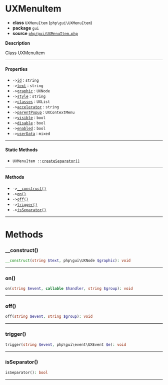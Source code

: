 # UXMenuItem

- **class** `UXMenuItem` (`php\gui\UXMenuItem`)
- **package** `gui`
- **source** [`php/gui/UXMenuItem.php`](./src/main/resources/JPHP-INF/sdk/php/gui/UXMenuItem.php)

**Description**

Class UXMenuItem

---

#### Properties

- `->`[`id`](#prop-id) : `string`
- `->`[`text`](#prop-text) : `string`
- `->`[`graphic`](#prop-graphic) : `UXNode`
- `->`[`style`](#prop-style) : `string`
- `->`[`classes`](#prop-classes) : `UXList`
- `->`[`accelerator`](#prop-accelerator) : `string`
- `->`[`parentPopup`](#prop-parentpopup) : `UXContextMenu`
- `->`[`visible`](#prop-visible) : `bool`
- `->`[`disable`](#prop-disable) : `bool`
- `->`[`enabled`](#prop-enabled) : `bool`
- `->`[`userData`](#prop-userdata) : `mixed`

---

#### Static Methods

- `UXMenuItem ::`[`createSeparator()`](#method-createseparator)

---

#### Methods

- `->`[`__construct()`](#method-__construct)
- `->`[`on()`](#method-on)
- `->`[`off()`](#method-off)
- `->`[`trigger()`](#method-trigger)
- `->`[`isSeparator()`](#method-isseparator)

---
# Methods

<a name="method-__construct"></a>

### __construct()
```php
__construct(string $text, php\gui\UXNode $graphic): void
```

---

<a name="method-on"></a>

### on()
```php
on(string $event, callable $handler, string $group): void
```

---

<a name="method-off"></a>

### off()
```php
off(string $event, string $group): void
```

---

<a name="method-trigger"></a>

### trigger()
```php
trigger(string $event, php\gui\event\UXEvent $e): void
```

---

<a name="method-isseparator"></a>

### isSeparator()
```php
isSeparator(): bool
```

---
